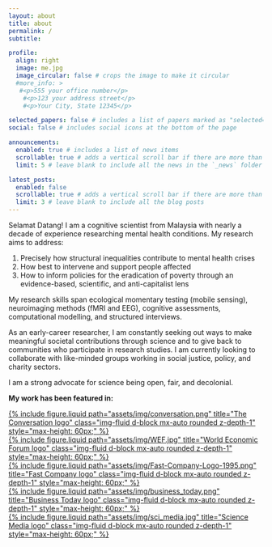 ```yaml
---
layout: about
title: about
permalink: /
subtitle: 

profile:
  align: right
  image: me.jpg
  image_circular: false # crops the image to make it circular
  #more_info: >
   #<p>555 your office number</p>
    #<p>123 your address street</p>
    #<p>Your City, State 12345</p>

selected_papers: false # includes a list of papers marked as "selected={true}"
social: false # includes social icons at the bottom of the page

announcements:
  enabled: true # includes a list of news items
  scrollable: true # adds a vertical scroll bar if there are more than 3 news items
  limit: 5 # leave blank to include all the news in the `_news` folder

latest_posts:
  enabled: false
  scrollable: true # adds a vertical scroll bar if there are more than 3 new posts items
  limit: 3 # leave blank to include all the blog posts
---
```

Selamat Datang! I am a cognitive scientist from Malaysia with nearly a decade of experience researching mental health conditions. My research aims to address: 

<ol>
  <li>Precisely how structural inequalities contribute to mental health crises</li>
  <li>How best to intervene and support people affected</li>
  <li>How to inform policies for the eradication of poverty through an evidence-based, scientific, and anti-capitalist lens</li>
</ol>

My research skills span ecological momentary testing (mobile sensing), neuroimaging methods (fMRI and EEG), cognitive assessments, computational modelling, and structured interviews.

As an early-career researcher, I am constantly seeking out ways to make meaningful societal contributions through science and to give back to communities who participate in research studies. I am currently looking to collaborate with like-minded groups working in social justice, policy, and charity sectors.

I am a strong advocate for science being open, fair, and decolonial.

<b>My work has been featured in:</b>

<div class="row justify-content-sm-center">

  <div class="col-sm-2 mt-3 mt-md-0">
    <a href="https://theconversation.com/how-uncertainty-can-impair-our-ability-to-make-rational-decisions-new-research-172525" target="_blank" rel="noopener noreferrer">
      {% include figure.liquid path="assets/img/conversation.png" title="The Conversation logo" class="img-fluid d-block mx-auto rounded z-depth-1" style="max-height: 60px;" %}
    </a>
  </div>

  <div class="col-sm-2 mt-3 mt-md-0">
    <a href="https://www.weforum.org/stories/2021/12/covid-19-decision-making-science-cognitive/" target="_blank" rel="noopener noreferrer">
      {% include figure.liquid path="assets/img/WEF.jpg" title="World Economic Forum logo" class="img-fluid d-block mx-auto rounded z-depth-1" style="max-height: 60px;" %}
    </a>
  </div>

  <div class="col-sm-2 mt-3 mt-md-0">
    <a href="https://www.fastcompany.com/90717376/how-to-make-tough-decisions-when-things-feel-especially-uncertain" target="_blank" rel="noopener noreferrer">
      {% include figure.liquid path="assets/img/Fast-Company-Logo-1995.png" title="Fast Company logo" class="img-fluid d-block mx-auto rounded z-depth-1" style="max-height: 60px;" %}
    </a>
  </div>

  <div class="col-sm-2 mt-3 mt-md-0">
    <a href="https://www.businesstoday.com.my/2025/01/17/malaysian-study-links-slow-decision-making-to-advanced-brain-ageing/" target="_blank" rel="noopener noreferrer">
      {% include figure.liquid path="assets/img/business_today.png" title="Business Today logo" class="img-fluid d-block mx-auto rounded z-depth-1" style="max-height: 60px;" %}
    </a>
  </div>

  <div class="col-sm-2 mt-3 mt-md-0">
    <a href="https://sciencemediacentremalaysia.com/research-insider/2020/05/research-insider-researching-the-impact-of-ocd-on-learning-and-decision-making/" target="_blank" rel="noopener noreferrer">
      {% include figure.liquid path="assets/img/sci_media.jpg" title="Science Media logo" class="img-fluid d-block mx-auto rounded z-depth-1" style="max-height: 60px;" %}
    </a>
  </div>

</div>

